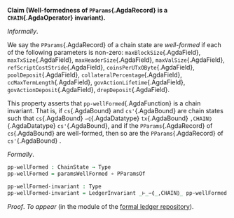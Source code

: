 
<!--
```agda

{-# OPTIONS --safe #-}

open import Ledger.Conway.Specification.Abstract
open import Ledger.Conway.Specification.Transaction

module Ledger.Conway.Specification.Chain.Properties.PParamsWellFormed
  (txs : _) (open TransactionStructure txs)
  (abs : AbstractFunctions txs)
  where

open import Ledger.Conway.Specification.Chain txs abs
open import Ledger.Prelude
```
-->


**Claim (Well-formedness of `PParams`{.AgdaRecord} is a `CHAIN`{.AgdaOperator} invariant).**

*Informally*.

We say the `PParams`{.AgdaRecord} of a chain state are
  *well-formed* if each of the following parameters is non-zero:
  `maxBlockSize`{.AgdaField}, `maxTxSize`{.AgdaField}, `maxHeaderSize`{.AgdaField}, `maxValSize`{.AgdaField},
  `refScriptCostStride`{.AgdaField}, `coinsPerUTxOByte`{.AgdaField}, `poolDeposit`{.AgdaField},
  `collateralPercentage`{.AgdaField}, `ccMaxTermLength`{.AgdaField}, `govActionLifetime`{.AgdaField},
  `govActionDeposit`{.AgdaField}, `drepDeposit`{.AgdaField}.

This property asserts that `pp-wellFormed`{.AgdaFunction} is a chain
invariant. That is, if `cs`{.AgdaBound} and `cs'`{.AgdaBound} are chain states such that
`cs`{.AgdaBound} `⇀⦇`{.AgdaDatatype} `tx`{.AgdaBound} `,CHAIN⦈`{.AgdaDatatype} `cs'`{.AgdaBound}, and if the
`PParams`{.AgdaRecord} of `cs`{.AgdaBound} are well-formed, then so are the
`PParams`{.AgdaRecord} of `cs'`{.AgdaBound} .

*Formally*.

```agda
pp-wellFormed : ChainState → Type
pp-wellFormed = paramsWellFormed ∘ PParamsOf

pp-wellFormed-invariant : Type
pp-wellFormed-invariant = LedgerInvariant _⊢_⇀⦇_,CHAIN⦈_ pp-wellFormed
```


*Proof*. *To appear* (in the module of the [formal ledger repository](https://github.com/IntersectMBO/formal-ledger-specifications)).
